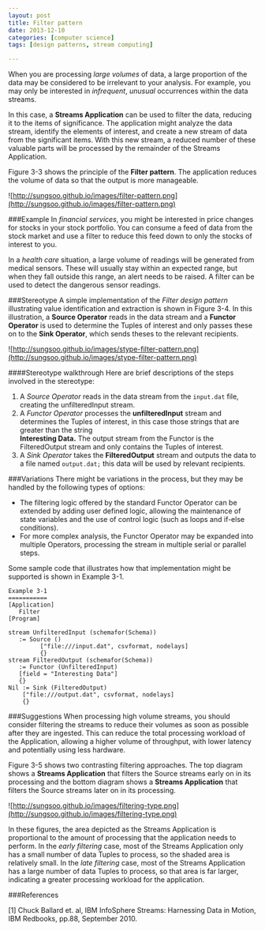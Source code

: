 ```yaml
---
layout: post
title: Filter pattern
date: 2013-12-10
categories: [computer science]
tags: [design patterns, stream computing]

---
```


When you are processing *large volumes* of data, a large proportion of the data may be considered to be irrelevant to your analysis. For example, you may only be interested in *infrequent*, *unusual* occurrences within the data streams.

In this case, a **Streams Application** can be used to filter the data, reducing it to the items of significance. The application might analyze the data stream, identify the elements of interest, and create a new stream of data from the significant items. With this new stream, a reduced number of these valuable parts will be processed by the remainder of the Streams Application.

Figure 3-3 shows the principle of the **Filter pattern**. The application reduces the volume of data so that the output is more manageable.


![http://sungsoo.github.io/images/filter-pattern.png](http://sungsoo.github.io/images/filter-pattern.png)

###Example
In *financial services*, you might be interested in price changes for stocks in your stock portfolio. You can consume a feed of data from the stock market and use a filter to reduce this feed down to only the stocks of interest to you.


In a *health care* situation, a large volume of readings will be generated from medical sensors. These will usually stay within an expected range, but when they fall outside this range, an alert needs to be raised. A filter can be used to detect the dangerous sensor readings.

###Stereotype
A simple implementation of the *Filter design pattern* illustrating value identification and extraction is shown in Figure 3-4. In this illustration, a **Source Operator** reads in the data stream and a **Functor Operator** is used to determine the Tuples of interest and only passes these on to the **Sink Operator**, which sends theses to the relevant recipients.

![http://sungsoo.github.io/images/stype-filter-pattern.png](http://sungsoo.github.io/images/stype-filter-pattern.png)

####Stereotype walkthrough
Here are brief descriptions of the steps involved in the stereotype:    

1. A *Source Operator* reads in the data stream from the `input.dat` file, creating the unfilteredInput stream.
2. A *Functor Operator* processes the **unfilteredInput** stream and determines the Tuples of interest, in this case those strings that are greater than the string   
**Interesting Data.** The output stream from the Functor is the FilteredOutput stream and only contains the Tuples of interest.
3. A *Sink Operator* takes the **FilteredOutput** stream and outputs the data to a file named `output.dat;` this data will be used by relevant recipients.

###Variations
There might be variations in the process, but they may be handled by the following types of options:

* The filtering logic offered by the standard Functor Operator can be extended by adding user defined logic, allowing the maintenance of state variables and the use of control logic (such as loops and if-else conditions).  
* For more complex analysis, the Functor Operator may be expanded into multiple Operators, processing the stream in multiple serial or parallel steps.

Some sample code that illustrates how that implementation might be supported is shown in Example 3-1.

```
Example 3-1 
===========
[Application]
   Filter
[Program]

stream UnfilteredInput (schemafor(Schema))
   := Source ()
         ["file:///input.dat", csvformat, nodelays]
         {}
stream FilteredOutput (schemafor(Schema))
   := Functor (UnfilteredInput)
   [field = "Interesting Data"]
   {}
Nil := Sink (FilteredOutput)
	["file:///output.dat", csvformat, nodelays] 
	{}
```

###Suggestions
When processing high volume streams, you should consider filtering the streams to reduce their volumes as soon as possible after they are ingested. This can reduce the total processing workload of the Application, allowing a higher volume of throughput, with lower latency and potentially using less hardware.

Figure 3-5 shows two contrasting filtering approaches. The top diagram shows a **Streams Application** that filters the Source streams early on in its processing and the bottom diagram shows a **Streams Application** that filters the Source streams later on in its processing.

![http://sungsoo.github.io/images/filtering-type.png](http://sungsoo.github.io/images/filtering-type.png)

In these figures, the area depicted as the Streams Application is proportional to the amount of processing that the application needs to perform. In the *early filtering* case, most of the Streams Application only has a small number of data Tuples to process, so the shaded area is relatively small. In the *late filtering* case, most of the Streams Application has a large number of data Tuples to process, so that area is far larger, indicating a greater processing workload for the application.

###References

[1] Chuck Ballard et. al, IBM InfoSphere Streams: Harnessing Data in Motion, IBM Redbooks, pp.88, September 2010.